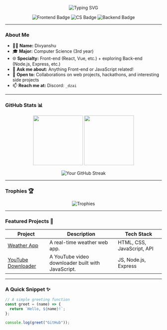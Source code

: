 <!-- Banner or short introduction -->
<p align="center">
  <img src="https://readme-typing-svg.herokuapp.com?font=Fira+Code&size=22&pause=1000&color=00FFEE&center=true&vCenter=true&width=435&lines=Hey+there,+I'm+Divyanshu!;Frontend+Developer+%7C+CS+Student;Learning+Backend+%7C+Open+to+Collab" alt="Typing SVG" />
</p>

<p align="center">
  <img src="https://img.shields.io/badge/Frontend%20Dev-Learning-brightgreen?style=for-the-badge" alt="Frontend Badge"/>
  <img src="https://img.shields.io/badge/CS-3rd%20Year-blue?style=for-the-badge" alt="CS Badge"/>
  <img src="https://img.shields.io/badge/Backend-Explorer-orange?style=for-the-badge" alt="Backend Badge"/>
</p>

---

### About Me
- 👨‍💻 **Name:** Divyanshu  
- 🎓 **Major:** Computer Science (3rd year)  
- 🌐 **Specialty:** Front-end (React, Vue, etc.) + exploring Back-end (Node.js, Express, etc.)  
- 💬 **Ask me about:** Anything Front-end or JavaScript related!  
- 🤝 **Open to:** Collaborations on web projects, hackathons, and interesting side projects  
- 📫 **Reach me at:** Discord: `_dzai`  

---

### GitHub Stats 📊
<p align="center">
  <img height="160px" src="https://github-readme-stats.vercel.app/api?username=DivyanshuxOP&show_icons=true&theme=dark&count_private=true" />
  <img height="160px" src="https://github-readme-stats.vercel.app/api/top-langs/?username=DivyanshuxOP&layout=compact&theme=dark" />
</p>

<p align="center">
  <img src="https://github-readme-streak-stats.herokuapp.com/?user=DivyanshuxOP&theme=dark" alt="Your GitHub Streak" />
</p>

---

### Trophies 🏆
<p align="center">
  <img src="https://github-profile-trophy.vercel.app/?username=DivyanshuxOP&theme=darkhub&no-frame=true&row=1&column=6" alt="Trophies" />
</p>

---

### Featured Projects 🚀
| Project | Description | Tech Stack |
|---------|------------|------------|
| [Weather App](https://github.com/DivyanshuxOP/weather-app) | A real-time weather web app. | HTML, CSS, JavaScript, API |
| [YouTube Downloader]([https://github.com/DivyanshuxOP/youtube-downloader](https://github.com/DivyanshuxOP/react-ytdl)) | A YouTube video downloader built with JavaScript. | JS, Node.js, Express |

---

### A Quick Snippet ✨
```js
// A simple greeting function
const greet = (name) => {
  return `Hello, ${name}!`;
};

console.log(greet("GitHub"));
